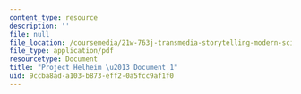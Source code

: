 ```yaml
---
content_type: resource
description: ''
file: null
file_location: /coursemedia/21w-763j-transmedia-storytelling-modern-science-fiction-spring-2014/9ccba8ada103b873eff20a5fcc9af1f0_MIT21W_763JS14_Projct_doc1.pdf
file_type: application/pdf
resourcetype: Document
title: "Project Helheim \u2013 Document 1"
uid: 9ccba8ad-a103-b873-eff2-0a5fcc9af1f0
---
```

